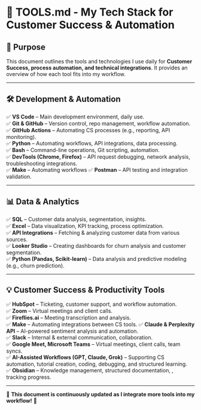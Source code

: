 # 🚀 **TOOLS.md - My Tech Stack for Customer Success & Automation**

## 🎯 **Purpose**

This document outlines the tools and technologies I use daily for **Customer Success, process automation, and technical integrations**. It provides an overview of how each tool fits into my workflow.

---

## 🛠 **Development & Automation**

✅ **VS Code** – Main development environment, daily use.  
✅ **Git & GitHub** – Version control, repo management, workflow automation.  
✅ **GitHub Actions** – Automating CS processes (e.g., reporting, API monitoring).  
✅ **Python** – Automating workflows, API integrations, data processing.  
✅ **Bash** – Command-line operations, Git scripting, automation.  
✅ **DevTools (Chrome, Firefox)** – API request debugging, network analysis, troubleshooting integrations.  
✅ **Make** – Automating workflows
✅ **Postman** – API testing and integration validation.  

---

## 📊 **Data & Analytics**

✅ **SQL** – Customer data analysis, segmentation, insights.  
✅ **Excel** – Data visualization, KPI tracking, process optimization.  
✅ **API Integrations** – Fetching & analyzing customer data from various sources.  
✅ **Looker Studio** – Creating dashboards for churn analysis and customer segmentation.  
✅ **Python (Pandas, Scikit-learn)** – Data analysis and predictive modeling (e.g., churn prediction).  

---

## 💡 **Customer Success & Productivity Tools**

✅ **HubSpot** – Ticketing, customer support, and workflow automation.  
✅ **Zoom** – Virtual meetings and client calls.  
✅ **Fireflies.ai** – Meeting transcription and analysis.  
✅ **Make** – Automating integrations between CS tools.
✅ **Claude & Perplexity API** – AI-powered sentiment analysis and automation.  
✅ **Slack** – Internal & external communication, collaboration.  
✅ **Google Meet, Microsoft Teams** – Virtual meetings, client calls, team syncs.  
✅ **AI-Assisted Workflows (GPT, Claude, Grok)** – Supporting CS automation, tutorial creation, coding, debugging, and structured learning.  
✅ **Obsidian** – Knowledge management, structured documentation, , tracking progress.  

---

📌 **This document is continuously updated as I integrate more tools into my workflow!** 🚀